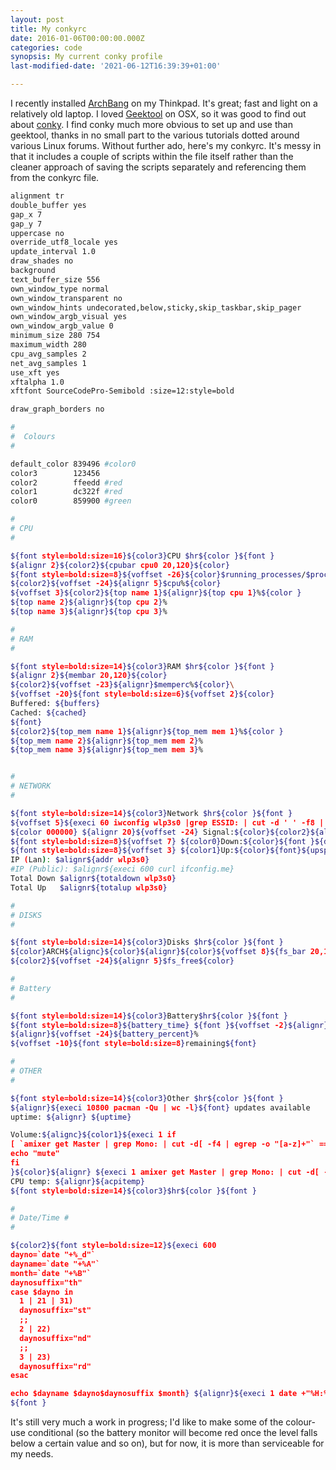 ```yaml
---
layout: post
title: My conkyrc
date: 2016-01-06T00:00:00.000Z
categories: code
synopsis: My current conky profile
last-modified-date: '2021-06-12T16:39:39+01:00'

---
```


I recently installed <a href="http://bbs.archbang.org/">ArchBang</a> on my Thinkpad.  It's great; fast and light on a relatively old laptop.  I loved <a href="http://projects.tynsoe.org/en/geektool/">Geektool</a>  on OSX, so it was good to find out about <a href="https://github.com/brndnmtthws/conky/releases/tag/v1.10.1">conky</a>.  I find conky much more obvious to set up and use than geektool, thanks in no small part to the various tutorials dotted around various Linux forums. Without further ado, here's my conkyrc.  It's messy in that it includes a couple of scripts within the file itself rather than the cleaner approach of saving the scripts separately and referencing them from the conkyrc file.

```bash
alignment tr
double_buffer yes
gap_x 7
gap_y 7
uppercase no
override_utf8_locale yes
update_interval 1.0
draw_shades no
background
text_buffer_size 556
own_window_type normal
own_window_transparent no
own_window_hints undecorated,below,sticky,skip_taskbar,skip_pager
own_window_argb_visual yes
own_window_argb_value 0
minimum_size 280 754
maximum_width 280
cpu_avg_samples 2
net_avg_samples 1
use_xft yes
xftalpha 1.0
xftfont SourceCodePro-Semibold :size=12:style=bold

draw_graph_borders no

#
#  Colours 
#

default_color 839496 #color0
color3        123456
color2        ffeedd #red
color1        dc322f #red
color0        859900 #green

#
# CPU 
#

${font style=bold:size=16}${color3}CPU $hr${color }${font }
${alignr 2}${color2}${cpubar cpu0 20,120}${color}
${font style=bold:size=8}${voffset -26}${color}$running_processes/$processes processes${font}
${color2}${voffset -24}${alignr 5}$cpu%${color}
${voffset 3}${color2}${top name 1}${alignr}${top cpu 1}%${color }
${top name 2}${alignr}${top cpu 2}%
${top name 3}${alignr}${top cpu 3}%

#
# RAM 
#

${font style=bold:size=14}${color3}RAM $hr${color }${font }
${alignr 2}${membar 20,120}${color}
${color2}${voffset -23}${alignr}$memperc%${color}\
${voffset -20}${font style=bold:size=6}${voffset 2}${color}
Buffered: ${buffers}
Cached: ${cached}
${font}
${color2}${top_mem name 1}${alignr}${top_mem mem 1}%${color }
${top_mem name 2}${alignr}${top_mem mem 2}%
${top_mem name 3}${alignr}${top_mem mem 3}%


#
# NETWORK 
#

${font style=bold:size=14}${color3}Network $hr${color }${font }
${voffset 5}${execi 60 iwconfig wlp3s0 |grep ESSID: | cut -d ' ' -f8 | awk -F{print $2}} ${alignr 2}${wireless_link_bar 20, 120 wlp3s0}${color}
${color 000000} ${alignr 20}${voffset -24} Signal:${color}${color2}${alignr 5}${wireless_link_qual_perc wlp3s0}%${color}
${font style=bold:size=8}${voffset 7} ${color0}Down:${color}${font }${downspeed wlp3s0} ${font }${color0} $alignr${downspeedgraph wlp3s0 20, 120 000000 859900 -t -l }
${font style=bold:size=8}${voffset 3} ${color1}Up:${color}${font}${upspeed wlp3s0} ${color1} $alignr${upspeedgraph wlp3s0 20, 120 000000 dc322f -t -l}${color}
IP (Lan): $alignr${addr wlp3s0}
#IP (Public): $alignr${execi 600 curl ifconfig.me}
Total Down $alignr${totaldown wlp3s0}
Total Up   $alignr${totalup wlp3s0}

#
# DISKS 
#

${font style=bold:size=14}${color3}Disks $hr${color }${font }
${color}ARCH${alignc}${color}${alignr}${color}${voffset 8}${fs_bar 20,120}${color}
${color2}${voffset -24}${alignr 5}$fs_free${color}

#
# Battery 
#

${font style=bold:size=14}${color3}Battery$hr${color }${font }
${font style=bold:size=8}${battery_time} ${font }${voffset -2}${alignr}${battery_bar 20,120}
${alignr}${voffset -24}${battery_percent}%
${voffset -10}${font style=bold:size=8}remaining${font}

#
# OTHER 
#

${font style=bold:size=14}${color3}Other $hr${color }${font }
${alignr}${execi 10800 pacman -Qu | wc -l}${font} updates available
uptime: ${alignr} ${uptime}

Volume:${alignc}${color1}${execi 1 if
[ `amixer get Master | grep Mono: | cut -d[ -f4 | egrep -o "[a-z]+"` == "off" ]; then
echo "mute"
fi
}${color}${alignr} ${execi 1 amixer get Master | grep Mono: | cut -d[ -f2 | egrep -o "[0-9]+"}%
CPU temp: ${alignr}${acpitemp}
${font style=bold:size=14}${color3}$hr${color }${font }

#
# Date/Time #
#

${color2}${font style=bold:size=12}${execi 600
dayno=`date "+%_d"`
dayname=`date "+%A"`
month=`date "+%B"`
daynosuffix="th"
case $dayno in
  1 | 21 | 31)
  daynosuffix="st"
  ;;
  2 | 22)
  daynosuffix="nd"
  ;;
  3 | 23)
  daynosuffix="rd"
esac

echo $dayname $dayno$daynosuffix $month} ${alignr}${execi 1 date +"%H:%M"}
${font }
```

It's still very much a work in progress; I'd like to make some of the colour-use conditional (so the battery monitor will become red once the level falls below a certain value and so on), but for now, it is more than serviceable for my needs.
